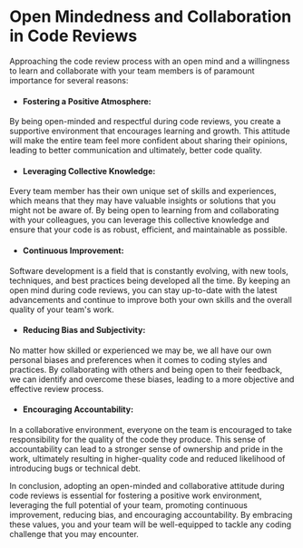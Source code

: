 # Open Mindedness and Collaboration in Code Reviews

Approaching the code review process with an open mind and a willingness to learn and collaborate with your team members is of paramount importance for several reasons:

- #### Fostering a Positive Atmosphere:
By being open-minded and respectful during code reviews, you create a supportive environment that encourages learning and growth. This attitude will make the entire team feel more confident about sharing their opinions, leading to better communication and ultimately, better code quality.

- #### Leveraging Collective Knowledge:
Every team member has their own unique set of skills and experiences, which means that they may have valuable insights or solutions that you might not be aware of. By being open to learning from and collaborating with your colleagues, you can leverage this collective knowledge and ensure that your code is as robust, efficient, and maintainable as possible.

- #### Continuous Improvement:
Software development is a field that is constantly evolving, with new tools, techniques, and best practices being developed all the time. By keeping an open mind during code reviews, you can stay up-to-date with the latest advancements and continue to improve both your own skills and the overall quality of your team's work.

- #### Reducing Bias and Subjectivity:
No matter how skilled or experienced we may be, we all have our own personal biases and preferences when it comes to coding styles and practices. By collaborating with others and being open to their feedback, we can identify and overcome these biases, leading to a more objective and effective review process.

- #### Encouraging Accountability:
In a collaborative environment, everyone on the team is encouraged to take responsibility for the quality of the code they produce. This sense of accountability can lead to a stronger sense of ownership and pride in the work, ultimately resulting in higher-quality code and reduced likelihood of introducing bugs or technical debt.

In conclusion, adopting an open-minded and collaborative attitude during code reviews is essential for fostering a positive work environment, leveraging the full potential of your team, promoting continuous improvement, reducing bias, and encouraging accountability. By embracing these values, you and your team will be well-equipped to tackle any coding challenge that you may encounter.